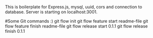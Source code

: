 This is boilerplate for Express.js, mysql, uuid, cors and connection to database. Server is starting on localhost:3001.


#Some Git commands :)
git flow init
git flow feature start readme-file
git flow feature finish readme-file
git flow release start 0.1.1
git flow release finish 0.1.1
